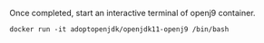 Once completed, start an interactive terminal of openj9 container.
```
docker run -it adoptopenjdk/openjdk11-openj9 /bin/bash
```
